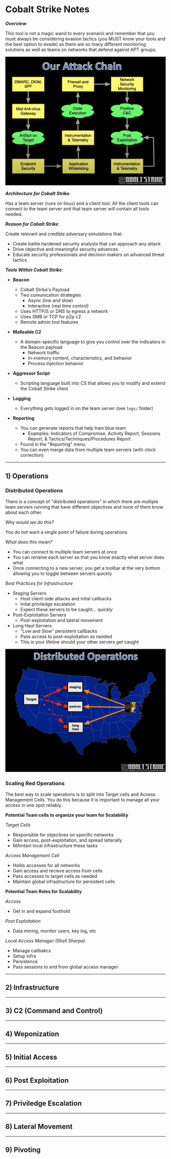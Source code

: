 # Cobalt Strike Notes

**_Overview_**:

This tool is not a magic wand to every scenario and remember that you must always be considering evasion tactics (you MUST know your tools and the best option to evade) as there are so many different monitoring solutions as well as teams on networks that defend against APT groups. 

![Attack Chain](./assets/AttackChain.png "Attack Chain")

**_Architecture for Cobalt Strike_**:

Has a team server (runs on linux) and a client tool. All the client tools can connect to the team server and that team server will contain all tools needed.

**_Reason for Cobalt Strike_**:

Create relevant and credible adversary simulations that:
* Create battle hardened security analysts that can approach any attack
* Drive objective and meaningful security advances
* Educate security professionals and decision makers on advanced threat tactics

**_Tools Within Cobalt Strike_**:
* **Beacon**
  * Cobalt Strike's Payload
  * Two comunication strategies
    * Async (low and slow)
    * Interactive (real time control)
  * Uses HTTP/S or DNS to egress a network
  * Uses SMB or TCP for p2p c2
  * Remote admin tool features

* **Malleable C2**
  * A domain-specific language to give you control over the indicators in the Beacon payload
    * Network traffic
    * In-memory content, characteristics, and behavior
    * Process injection behavior

* **Aggressor Script**
  * Scripting language built into CS that allows you to modify and extend the Cobalt Strike client

* **Logging**
  * Everything gets logged in on the team server (see `logs/` folder)

* **Reporting**
  * You can generate reports that help train blue team
    * Examples: Indicators of Compromise, Activity Report, Sessions Report, & Tactics/Techniques/Procedures Report
  * Found in the "Reporting" menu
  * You can even merge data from multiple team servers (with clock correction)
-------------

## 1) Operations

### Distributed Operations
There is a concept of "distributed operations" in which there are multiple team servers running that have different objectives and none of them know about each other. 

_Why would we do this?_ 

You do not want a single point of failure during operations.

_What does this mean?_
* You can connect to multiple team servers at once
* You can rename each server so that you know exactly what server does what
* Once connecting to a new server, you get a toolbar at the very bottom allowing you to toggle between servers quickly

_Best Practices for Infrastructure_
* Staging Servers
  * Host client-side attacks and inital callbacks
  * Inital priviledge escalation
  * Expect these servers to be caught... _quickly_
* Post-Exploitation Servers
  * Post-exploitation and lateral movement
* Long Haul Servers
  * "Low and Slow" persistent callbacks
  * Pass access to post-exploitation as needed
  * This is your lifeline should your other servers get caught

![Distributed Operations](./assets/DistributedOps.png "Dist Ops")

### Scaling Red Operations

The best way to scale operations is to split into Target cells and Access Management Cells. You do this because it is important to manage all your access in one spot reliably.

**Potential Team cells to organize your team for Scalability**

_Target Cells_
* Responsible for objectives on specific networks
* Gain access, post-exploitation, and spread latterally
* MAintain local infrastructure these tasks

_Access Management Cell_
* Holds accesses for all networks
* Gain access and recieve access from cells
* Pass accesses to target cells as needed
* Maintain global infrastructure for persistent cells

**Potential Team Roles for Scalability**

_Access_
* Get in and expand foothold

_Post Exploitation_
* Data mining, monitor users, key log, etc 

_Local Access Manager (Shell Sherpa)_
* Manage callbakcs
* Setup infra
* Persistence
* Pass sessions to and from global access manager

-------------

## 2) Infrastructure

-------------

## 3) C2 (Command and Control)

-------------

## 4) Weponization

-------------

## 5) Initial Access

-------------

## 6) Post Exploitation

-------------

## 7) Priviledge Escalation

-------------

## 8) Lateral Movement

-------------

## 9) Pivoting